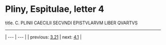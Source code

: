 # Pliny, Espitulae, letter 4

title. C. PLINII CAECILII SECVNDI EPISTVLARVM LIBER QVARTVS



---

| --- | --- |
| previous: [3.21](../3.21/) | next: [4.1](../4.1/) |